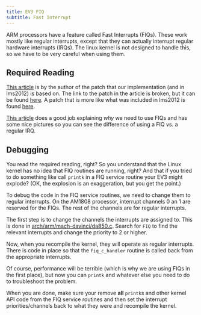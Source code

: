 ```yaml
---
title: EV3 FIQ
subtitle: Fast Interrupt
---
```


ARM processors have a feature called Fast Interrupts (FIQs). These work mostly like regular interrupts, except that they can actually interrupt regular hardware interrupts (IRQs). The linux kernel is not designed to handle this, so we have to be very careful when using them.

## Required Reading

[This article](http://warmcat.com/embedded%20linux/2007/09/17/at91rm9200-fiq-faq-and-simple-example-code-patch.html) is by the author of the patch that our implementation (and in lms2012) is based on. The link to the patch in the article is broken, but it can be found [here](http://svn.openmoko.org/branches/src/target/kernel/2.6.24.x/patches/introduce-fiq-basis.patch). A patch that is more like what was included in lms2012 is found [here](https://dev.openwrt.org/browser/trunk/target/linux/s3c24xx/patches-2.6.31/005-fiq_c_handler.patch?rev=17665).

[This article](http://free-electrons.com/blog/fiq-handlers-in-the-arm-linux-kernel/) does a good job explaining _why_ we need to use FIQs and has some nice pictures so you can see the difference of using a FIQ vs. a regular IRQ.

## Debugging

You read the required reading, right? So you understand that the Linux kernel has no idea that FIQ routines are running, right? And that if you tried to do something like call `printk` in a FIQ service routine your EV3 might explode? (OK, the explosion is an exaggeration, but you get the point.)

To debug the code in the FIQ service routines, we need to change them to regular interrupts. On the AM1808 processor, interrupt channels 0 an 1 are reserved for the FIQs. The rest of the channels are for regular interrupts.

The first step is to change the channels the interrupts are assigned to. This is done in [arch/arm/mach-davinci/da850.c](https://github.com/ev3dev/ev3dev-kernel/blob/ev3dev-jessie/arch/arm/mach-davinci/da850.c). Search for `FIQ` to find the relevant interrupts and change the priority to 2 or higher.

Now, when you recompile the kernel, they will operate as regular interrupts. There is code in place so that the `fiq_c_handler` routine is called back from the appropriate interrupts.

Of course, performance will be terrible (which is why we are using FIQs in the first place), but now you can `printk` and whatever else you need to do to troubleshoot the problem.

When you are done, make sure your remove __all__ `printk`s and other kernel API code from the FIQ service routines and then set the interrupt priorities/channels back to what they were and recompile the kernel.